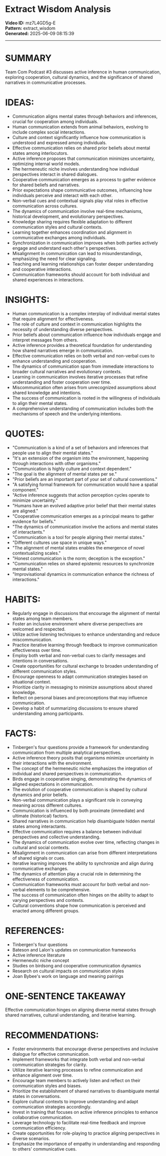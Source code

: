 # Extract Wisdom Analysis

**Video ID:** mz7L4GD5g-E  
**Pattern:** extract_wisdom  
**Generated:** 2025-06-09 08:15:39  

---

# SUMMARY
Team Com Podcast #3 discusses active inference in human communication, exploring cooperation, cultural dynamics, and the significance of shared narratives in communicative processes.

# IDEAS:
- Communication aligns mental states through behaviors and inferences, crucial for cooperation among individuals.
- Human communication extends from animal behaviors, evolving to include complex social interactions.
- Culture and context significantly influence how communication is understood and expressed among individuals.
- Effective communication relies on shared prior beliefs about mental states among interlocutors.
- Active inference proposes that communication minimizes uncertainty, optimizing internal world models.
- The hermeneutic niche involves understanding how individual perspectives interact in shared dialogues.
- Cooperative communication emerges as a process to gather evidence for shared beliefs and narratives.
- Prior expectations shape communicative outcomes, influencing how individuals perceive and interact with each other.
- Non-verbal cues and contextual signals play vital roles in effective communication across cultures.
- The dynamics of communication involve real-time mechanisms, historical development, and evolutionary perspectives.
- Knowledge sharing requires flexible adaptation to different communication styles and cultural contexts.
- Learning together enhances coordination and alignment in communicative exchanges among individuals.
- Synchronization in communication improves when both parties actively engage and understand each other's perspectives.
- Misalignment in communication can lead to misunderstandings, emphasizing the need for clear signaling.
- Teaching and learning relationships can foster deeper understanding and cooperative interactions.
- Communication frameworks should account for both individual and shared experiences in interactions.

# INSIGHTS:
- Human communication is a complex interplay of individual mental states that require alignment for effectiveness.
- The role of culture and context in communication highlights the necessity of understanding diverse perspectives.
- Prior beliefs about communication influence how individuals engage and interpret messages from others.
- Active inference provides a theoretical foundation for understanding how shared narratives emerge in communication.
- Effective communication relies on both verbal and non-verbal cues to enhance understanding and cooperation.
- The dynamics of communication span from immediate interactions to broader cultural narratives and evolutionary contexts.
- Learning in communication involves iterative processes that refine understanding and foster cooperation over time.
- Miscommunication often arises from unrecognized assumptions about shared knowledge and intentions.
- The success of communication is rooted in the willingness of individuals to align their mental states.
- A comprehensive understanding of communication includes both the mechanisms of speech and the underlying intentions.

# QUOTES:
- "Communication is a kind of a set of behaviors and inferences that people use to align their mental states."
- "It's an extension of the organism into the environment, happening through interactions with other organisms."
- "Communication is highly culture and context dependent."
- "The goal is the alignment of mental states per se."
- "Prior beliefs are an important part of your set of cultural conventions."
- "A satisfying formal framework for communication would have a spatial component."
- "Active inference suggests that action perception cycles operate to minimize uncertainty."
- "Humans have an evolved adaptive prior belief that their mental states are aligned."
- "Cooperative communication emerges as a principal means to gather evidence for beliefs."
- "The dynamics of communication involve the actions and mental states of interactants."
- "Communication is a tool for people aligning their mental states."
- "Different cultures use space in unique ways."
- "The alignment of mental states enables the emergence of novel contextualizing scales."
- "Honest communication is the norm; deception is the exception."
- "Communication relies on shared epistemic resources to synchronize mental states."
- "Improvisational dynamics in communication enhance the richness of interactions."

# HABITS:
- Regularly engage in discussions that encourage the alignment of mental states among team members.
- Foster an inclusive environment where diverse perspectives are welcomed and respected.
- Utilize active listening techniques to enhance understanding and reduce miscommunication.
- Practice iterative learning through feedback to improve communication effectiveness over time.
- Employ both verbal and non-verbal cues to clarify messages and intentions in conversations.
- Create opportunities for cultural exchange to broaden understanding of different communication styles.
- Encourage openness to adapt communication strategies based on situational context.
- Prioritize clarity in messaging to minimize assumptions about shared knowledge.
- Reflect on personal biases and preconceptions that may influence communication.
- Develop a habit of summarizing discussions to ensure shared understanding among participants.

# FACTS:
- Tinbergen's four questions provide a framework for understanding communication from multiple analytical perspectives.
- Active inference theory posits that organisms minimize uncertainty in their interactions with the environment.
- The concept of the hermeneutic niche emphasizes the integration of individual and shared perspectives in communication.
- Birds engage in cooperative singing, demonstrating the dynamics of aligned expectations in communication.
- The evolution of cooperative communication is shaped by cultural dynamics and prior beliefs.
- Non-verbal communication plays a significant role in conveying meaning across different cultures.
- Communication is influenced by both proximate (immediate) and ultimate (historical) factors.
- Shared narratives in communication help disambiguate hidden mental states among interactants.
- Effective communication requires a balance between individual perspectives and collective understanding.
- The dynamics of communication evolve over time, reflecting changes in cultural and social contexts.
- Misalignment in communication can arise from different interpretations of shared signals or cues.
- Iterative learning improves the ability to synchronize and align during communicative exchanges.
- The dynamics of attention play a crucial role in determining the effectiveness of communication.
- Communication frameworks must account for both verbal and non-verbal elements to be comprehensive.
- The success of communication often hinges on the ability to adapt to varying perspectives and contexts.
- Cultural conventions shape how communication is perceived and enacted among different groups.

# REFERENCES:
- Tinbergen's four questions
- Bateson and Lalon's updates on communication frameworks
- Active inference literature
- Hermeneutic niche concept
- Studies on birdsong and cooperative communication dynamics
- Research on cultural impacts on communication styles
- Joan Bybee's work on language and meaning pairings

# ONE-SENTENCE TAKEAWAY
Effective communication hinges on aligning diverse mental states through shared narratives, cultural understanding, and iterative learning.

# RECOMMENDATIONS:
- Foster environments that encourage diverse perspectives and inclusive dialogue for effective communication.
- Implement frameworks that integrate both verbal and non-verbal communication strategies for clarity.
- Utilize iterative learning processes to refine communication and enhance alignment over time.
- Encourage team members to actively listen and reflect on their communication styles and biases.
- Prioritize the establishment of shared narratives to disambiguate mental states in conversations.
- Explore cultural contexts to improve understanding and adapt communication strategies accordingly.
- Invest in training that focuses on active inference principles to enhance collaborative communication.
- Leverage technology to facilitate real-time feedback and improve communication efficiency.
- Create opportunities for role-playing to practice aligning perspectives in diverse scenarios.
- Emphasize the importance of empathy in understanding and responding to others' communicative cues.